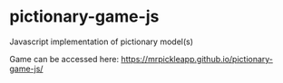 # pictionary-game-js
Javascript implementation of pictionary model(s)

Game can be accessed here: https://mrpickleapp.github.io/pictionary-game-js/
